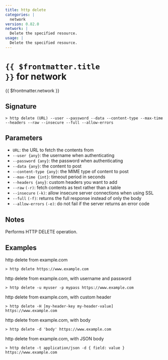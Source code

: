 ```yaml
---
title: http delete
categories: |
  network
version: 0.82.0
network: |
  Delete the specified resource.
usage: |
  Delete the specified resource.
---
```


# <code>{{ $frontmatter.title }}</code> for network

<div class='command-title'>{{ $frontmatter.network }}</div>

## Signature

```> http delete (URL) --user --password --data --content-type --max-time --headers --raw --insecure --full --allow-errors```

## Parameters

 -  `URL`: the URL to fetch the contents from
 -  `--user {any}`: the username when authenticating
 -  `--password {any}`: the password when authenticating
 -  `--data {any}`: the content to post
 -  `--content-type {any}`: the MIME type of content to post
 -  `--max-time {int}`: timeout period in seconds
 -  `--headers {any}`: custom headers you want to add
 -  `--raw` `(-r)`: fetch contents as text rather than a table
 -  `--insecure` `(-k)`: allow insecure server connections when using SSL
 -  `--full` `(-f)`: returns the full response instead of only the body
 -  `--allow-errors` `(-e)`: do not fail if the server returns an error code

## Notes
Performs HTTP DELETE operation.
## Examples

http delete from example.com
```shell
> http delete https://www.example.com

```

http delete from example.com, with username and password
```shell
> http delete -u myuser -p mypass https://www.example.com

```

http delete from example.com, with custom header
```shell
> http delete -H [my-header-key my-header-value] https://www.example.com

```

http delete from example.com, with body
```shell
> http delete -d 'body' https://www.example.com

```

http delete from example.com, with JSON body
```shell
> http delete -t application/json -d { field: value } https://www.example.com

```
